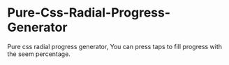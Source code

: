 # Pure-Css-Radial-Progress-Generator
Pure css radial progress generator, You can press taps to fill progress with the seem percentage. 

